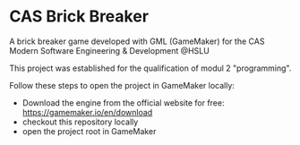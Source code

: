 # CAS Brick Breaker
A brick breaker game developed with GML (GameMaker) for the CAS Modern Software Engineering & Development @HSLU

This project was established for the qualification of modul 2 "programming".

Follow these steps to open the project in GameMaker locally:

- Download the engine from the official website for free: https://gamemaker.io/en/download
- checkout this repository locally
- open the project root in GameMaker
